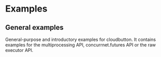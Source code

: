 Examples
========

General examples
----------------

General-purpose and introductory examples for cloudbutton.
It contains examples for the multiprocessing API, concurrnet.futures API or the raw executor API.